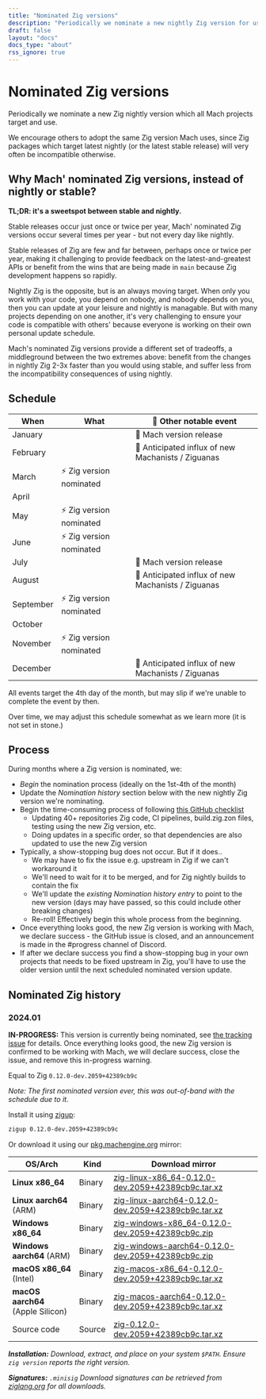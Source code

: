 ```yaml
---
title: "Nominated Zig versions"
description: "Periodically we nominate a new nightly Zig version for use, providing a better balance of recent Zig improvements and stability."
draft: false
layout: "docs"
docs_type: "about"
rss_ignore: true
---
```


# Nominated Zig versions

Periodically we nominate a new Zig nightly version which all Mach projects target and use.

We encourage others to adopt the same Zig version Mach uses, since Zig packages which target latest nightly (or the latest stable release) will very often be incompatible otherwise.

## Why Mach' nominated Zig versions, instead of nightly or stable?

**TL;DR: it's a sweetspot between stable and nightly.**

Stable releases occur just once or twice per year, Mach' nominated Zig versions occur several times per year - but not every day like nightly.

Stable releases of Zig are few and far between, perhaps once or twice per year, making it challenging to provide feedback on the latest-and-greatest APIs or benefit from the wins that are being made in `main` because Zig development happens so rapidly.

Nightly Zig is the opposite, but is an always moving target. When only you work with your code, you depend on nobody, and nobody depends on you, then you can update at your leisure and nightly is managable. But with many projects depending on one another, it's very challenging to ensure your code is compatible with others' because everyone is working on their own personal update schedule.

Mach's nominated Zig versions provide a different set of tradeoffs, a middleground between the two extremes above: benefit from the changes in nightly Zig 2-3x faster than you would using stable, and suffer less from the incompatibility consequences of using nightly.

## Schedule

| When      | What                    | 🚀 Other notable event                             |
|-----------|-------------------------|----------------------------------------------------|
| January   |                         | 🚀 Mach version release                            |
| February  |                         | 👋 Anticipated influx of new Machanists / Ziguanas |
| March     | ⚡ Zig version nominated |                                                    |
| April     |                         |                                                    |
| May       | ⚡ Zig version nominated |                                                    |
| June      | ⚡ Zig version nominated |                                                    |
| July      |                         | 🚀 Mach version release                            |
| August    |                         | 👋 Anticipated influx of new Machanists / Ziguanas |
| September | ⚡ Zig version nominated |                                                    |
| October   |                         |                                                    |
| November  | ⚡ Zig version nominated |                                                    |
| December  |                         | 👋 Anticipated influx of new Machanists / Ziguanas |

All events target the 4th day of the month, but may slip if we're unable to complete the event by then.

Over time, we may adjust this schedule somewhat as we learn more (it is not set in stone.)

## Process

During months where a Zig version is nominated, we:

* _Begin_ the nomination process (ideally on the 1st-4th of the month)
* Update the _Nomination history_ section below with the new nightly Zig version we're nominating.
* Begin the time-consuming process of following [this GitHub checklist](https://github.com/hexops/mach/issues?q=is%3Aissue+is%3Aopen+label%3Azig-update)
  * Updating 40+ repositories Zig code, CI pipelines, build.zig.zon files, testing using the new Zig version, etc.
  * Doing updates in a specific order, so that dependencies are also updated to use the new Zig version
* Typically, a show-stopping bug does not occur. But if it does..
  * We may have to fix the issue e.g. upstream in Zig if we can't workaround it
  * We'll need to wait for it to be merged, and for Zig nightly builds to contain the fix
  * We'll update the _existing Nomination history entry_ to point to the new version (days may have passed, so this could include other breaking changes)
  * Re-roll! Effectively begin this whole process from the beginning.
* Once everything looks good, the new Zig version is working with Mach, we declare success - the GitHub issue is closed, and an announcement is made in the #progress channel of Discord.
* If after we declare success you find a show-stopping bug in your own projects that needs to be fixed upstream in Zig, you'll have to use the older version until the next scheduled nominated version update.

## Nominated Zig history

### 2024.01

**IN-PROGRESS:** This version is currently being nominated, see [the tracking issue](https://github.com/hexops/mach/issues/1135) for details. Once everything looks good, the new Zig version is confirmed to be working with Mach, we will declare success, close the issue, and remove this in-progress warning.

Equal to Zig `0.12.0-dev.2059+42389cb9c`

_Note: The first nominated version ever, this was out-of-band with the schedule due to it._

Install it using [zigup](https://github.com/marler8997/zigup):

```sh
zigup 0.12.0-dev.2059+42389cb9c
```

Or download it using our [pkg.machengine.org](https://pkg.machengine.org) mirror:

| OS/Arch                           | Kind   | Download mirror                                                                                                                         |
|-----------------------------------|--------|-----------------------------------------------------------------------------------------------------------------------------------------|
| **Linux x86_64**                  | Binary | [zig-linux-x86_64-0.12.0-dev.2059+42389cb9c.tar.xz](https://pkg.machengine.org/zig/zig-linux-x86_64-0.12.0-dev.2059+42389cb9c.tar.xz)   |
| **Linux aarch64** (ARM)           | Binary | [zig-linux-aarch64-0.12.0-dev.2059+42389cb9c.tar.xz](https://pkg.machengine.org/zig/zig-linux-aarch64-0.12.0-dev.2059+42389cb9c.tar.xz) |
| **Windows x86_64**                | Binary | [zig-windows-x86_64-0.12.0-dev.2059+42389cb9c.zip](https://pkg.machengine.org/zig/zig-windows-x86_64-0.12.0-dev.2059+42389cb9c.zip)     |
| **Windows aarch64** (ARM)         | Binary | [zig-windows-aarch64-0.12.0-dev.2059+42389cb9c.zip](https://pkg.machengine.org/zig/zig-windows-aarch64-0.12.0-dev.2059+42389cb9c.zip)   |
| **macOS x86_64** (Intel)          | Binary | [zig-macos-x86_64-0.12.0-dev.2059+42389cb9c.tar.xz](https://pkg.machengine.org/zig/zig-macos-x86_64-0.12.0-dev.2059+42389cb9c.tar.xz)   |
| **macOS aarch64** (Apple Silicon) | Binary | [zig-macos-aarch64-0.12.0-dev.2059+42389cb9c.tar.xz](https://pkg.machengine.org/zig/zig-macos-aarch64-0.12.0-dev.2059+42389cb9c.tar.xz) |
| Source code                       | Source | [zig-0.12.0-dev.2059+42389cb9c.tar.xz](https://pkg.machengine.org/zig/zig-0.12.0-dev.2059+42389cb9c.tar.xz)                             |

_**Installation:** Download, extract, and place on your system `$PATH`. Ensure `zig version` reports the right version._

_**Signatures:** `.minisig` Download signatures can be retrieved from [ziglang.org](https://ziglang.org/download/) for all downloads._
